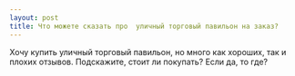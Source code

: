 ```yaml
---
layout: post 
title: Что можете сказать про  уличный торговый павильон на заказ? 
--- 
```

Хочу купить  уличный торговый павильон, но много как хороших, так и плохих отзывов. Подскажите, стоит ли покупать? Если да, то где?